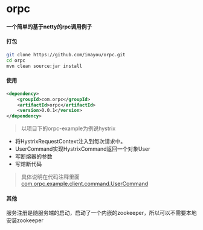 # orpc

#### 一个简单的基于netty的rpc调用例子

#### 打包

```bash
git clone https://github.com/imayou/orpc.git
cd orpc
mvn clean source:jar install
```


#### 使用
```xml
<dependency>
	<groupId>com.orpc</groupId>
	<artifactId>orpc</artifactId>
	<version>0.0.1</version>
</dependency>
```
> 以项目下的orpc-example为例说hystrix

* 将HystrixRequestContext注入到每次请求中。
* UserCommand实现HystrixCommand返回一个对象User
* 写断熔器的参数
* 写熔断代码

> 具体说明在代码注释里面[com.orpc.example.client.command.UserCommand](https://github.com/imayou/orpc/blob/master/orpc-example/rpc-hello-client/src/main/java/com/orpc/example/client/command/UserCommand.java)


#### 其他
服务注册是随服务端的启动，启动了一个内嵌的zookeeper，所以可以不需要本地安装zookeeper
